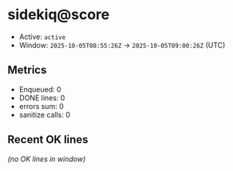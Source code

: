 # sidekiq@score

- Active: `active`
- Window: `2025-10-05T08:55:26Z` → `2025-10-05T09:00:26Z` (UTC)

## Metrics
- Enqueued: 0
- DONE lines: 0
- errors sum: 0
- sanitize calls: 0

## Recent OK lines
_(no OK lines in window)_
